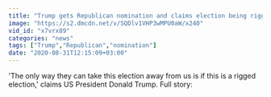 ```yaml
---
title: "Trump gets Republican nomination and claims election being rigged"
image: "https://s2.dmcdn.net/v/SQDlv1VHP3wMPU0aW/x240"
vid_id: "x7vrx89"
categories: "news"
tags: ["Trump","Republican","nomination"]
date: "2020-08-31T12:15:09+03:00"
---
```

'The only way they can take this election away from us is if this is a rigged election,' claims US President Donald Trump. Full story:   <br>
